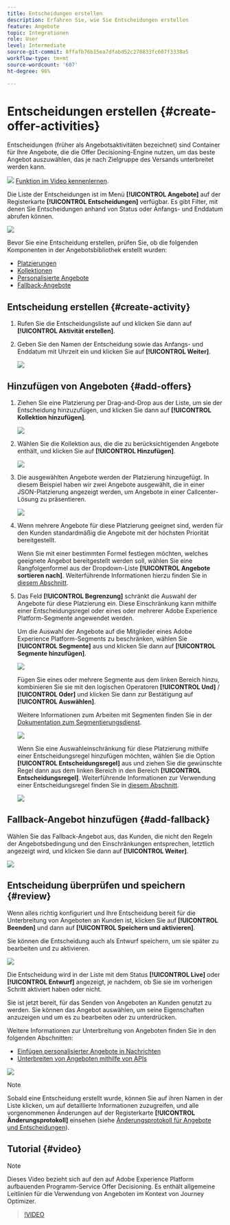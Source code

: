 ```yaml
---
title: Entscheidungen erstellen
description: Erfahren Sie, wie Sie Entscheidungen erstellen
feature: Angebote
topic: Integrationen
role: User
level: Intermediate
source-git-commit: 8ffafb76b15ea7dfabd52c278833fc607f3338a5
workflow-type: tm+mt
source-wordcount: '607'
ht-degree: 96%

---
```


# Entscheidungen erstellen {#create-offer-activities}

Entscheidungen (früher als Angebotsaktivitäten bezeichnet) sind Container für Ihre Angebote, die die Offer Decisioning-Engine nutzen, um das beste Angebot auszuwählen, das je nach Zielgruppe des Versands unterbreitet werden kann.

![](../../assets/do-not-localize/how-to-video.png) [Funktion im Video kennenlernen](#video).

Die Liste der Entscheidungen ist im Menü **[!UICONTROL Angebote]** auf der Registerkarte **[!UICONTROL Entscheidungen]** verfügbar. Es gibt Filter, mit denen Sie Entscheidungen anhand von Status oder Anfangs- und Enddatum abrufen können.

![](../../assets/activities-list.png)

Bevor Sie eine Entscheidung erstellen, prüfen Sie, ob die folgenden Komponenten in der Angebotsbibliothek erstellt wurden:

* [Platzierungen](../offer-library/creating-placements.md)
* [Kollektionen](../offer-library/creating-collections.md)
* [Personalisierte Angebote](../offer-library/creating-personalized-offers.md)
* [Fallback-Angebote](../offer-library/creating-fallback-offers.md)

## Entscheidung erstellen {#create-activity}

1. Rufen Sie die Entscheidungsliste auf und klicken Sie dann auf **[!UICONTROL Aktivität erstellen]**.

1. Geben Sie den Namen der Entscheidung sowie das Anfangs- und Enddatum mit Uhrzeit ein und klicken Sie auf **[!UICONTROL Weiter]**.

   ![](../../assets/activities-name.png)

## Hinzufügen von Angeboten  {#add-offers}

1. Ziehen Sie eine Platzierung per Drag-and-Drop aus der Liste, um sie der Entscheidung hinzuzufügen, und klicken Sie dann auf **[!UICONTROL Kollektion hinzufügen]**.

   ![](../../assets/activities-placement.png)

1. Wählen Sie die Kollektion aus, die die zu berücksichtigenden Angebote enthält, und klicken Sie auf **[!UICONTROL Hinzufügen]**.

   ![](../../assets/activities-collection.png)

1. Die ausgewählten Angebote werden der Platzierung hinzugefügt. In diesem Beispiel haben wir zwei Angebote ausgewählt, die in einer JSON-Platzierung angezeigt werden, um Angebote in einer Callcenter-Lösung zu präsentieren.

   ![](../../assets/offers-added.png)

1. Wenn mehrere Angebote für diese Platzierung geeignet sind, werden für den Kunden standardmäßig die Angebote mit der höchsten Priorität bereitgestellt.

   Wenn Sie mit einer bestimmten Formel festlegen möchten, welches geeignete Angebot bereitgestellt werden soll, wählen Sie eine Rangfolgenformel aus der Dropdown-Liste **[!UICONTROL Angebote sortieren nach]**. Weiterführende Informationen hierzu finden Sie in [diesem Abschnitt](../offer-activities/configure-offer-selection.md).

1. Das Feld **[!UICONTROL Begrenzung]** schränkt die Auswahl der Angebote für diese Platzierung ein. Diese Einschränkung kann mithilfe einer Entscheidungsregel oder eines oder mehrerer Adobe Experience Platform-Segmente angewendet werden.

   Um die Auswahl der Angebote auf die Mitglieder eines Adobe Experience Platform-Segments zu beschränken, wählen Sie **[!UICONTROL Segmente]** aus und klicken Sie dann auf **[!UICONTROL Segmente hinzufügen]**.

   ![](../../assets/activity_constraint_segment.png)

   Fügen Sie eines oder mehrere Segmente aus dem linken Bereich hinzu, kombinieren Sie sie mit den logischen Operatoren **[!UICONTROL Und]** / **[!UICONTROL Oder]** und klicken Sie dann zur Bestätigung auf **[!UICONTROL Auswählen]**.

   Weitere Informationen zum Arbeiten mit Segmenten finden Sie in der [Dokumentation zum Segmentierungsdienst](https://experienceleague.adobe.com/docs/experience-platform/segmentation/home.html).

   ![](../../assets/activity_constraint_segment2.png)

   Wenn Sie eine Auswahleinschränkung für diese Platzierung mithilfe einer Entscheidungsregel hinzufügen möchten, wählen Sie die Option **[!UICONTROL Entscheidungsregel]** aus und ziehen Sie die gewünschte Regel dann aus dem linken Bereich in den Bereich **[!UICONTROL Entscheidungsregel]**. Weiterführende Informationen zur Verwendung einer Entscheidungsregel finden Sie in [diesem Abschnitt](../offer-library/creating-decision-rules.md).

   ![](../../assets/activity_constraint_rule.png)

## Fallback-Angebot hinzufügen {#add-fallback}

Wählen Sie das Fallback-Angebot aus, das Kunden, die nicht den Regeln der Angebotsbedingung und den Einschränkungen entsprechen, letztlich angezeigt wird, und klicken Sie dann auf **[!UICONTROL Weiter]**.

![](../../assets/add-fallback-offer.png)

## Entscheidung überprüfen und speichern {#review}

Wenn alles richtig konfiguriert und Ihre Entscheidung bereit für die Unterbreitung von Angeboten an Kunden ist, klicken Sie auf **[!UICONTROL Beenden]** und dann auf **[!UICONTROL Speichern und aktivieren]**.

Sie können die Entscheidung auch als Entwurf speichern, um sie später zu bearbeiten und zu aktivieren.

![](../../assets/save-activities.png)

Die Entscheidung wird in der Liste mit dem Status **[!UICONTROL Live]** oder **[!UICONTROL Entwurf]** angezeigt, je nachdem, ob Sie sie im vorherigen Schritt aktiviert haben oder nicht.

Sie ist jetzt bereit, für das Senden von Angeboten an Kunden genutzt zu werden. Sie können das Angebot auswählen, um seine Eigenschaften anzuzeigen und um es zu bearbeiten oder zu unterdrücken.

Weitere Informationen zur Unterbreitung von Angeboten finden Sie in den folgenden Abschnitten:

* [Einfügen personalisierter Angebote in Nachrichten](../../deliver-personalized-offers.md)
* [Unterbreiten von Angeboten mithilfe von APIs](../api-reference/decisions-api/deliver-offers.md)

![](../../assets/activities-created.png)

>[!NOTE]
>
>Sobald eine Entscheidung erstellt wurde, können Sie auf ihren Namen in der Liste klicken, um auf detaillierte Informationen zuzugreifen, und alle vorgenommenen Änderungen auf der Registerkarte **[!UICONTROL Änderungsprotokoll]** einsehen (siehe [Änderungsprotokoll für Angebote und Entscheidungen](../get-started/user-interface.md#changes-log)).

## Tutorial {#video}

>[!NOTE]
>
>Dieses Video bezieht sich auf den auf Adobe Experience Platform aufbauenden Programm-Service Offer Decisioning. Es enthält allgemeine Leitlinien für die Verwendung von Angeboten im Kontext von Journey Optimizer.

>[!VIDEO](https://video.tv.adobe.com/v/329606?quality=12)
